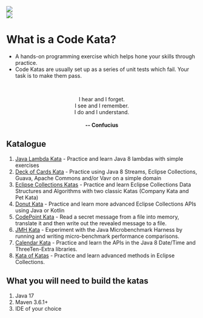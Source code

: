 [![][actions img]][actions]  
[![][solutions actions img]][solutions actions]

# **What is a Code Kata?**

* A hands-on programming exercise which helps hone your skills through practice.
* Code Katas are usually set up as a series of unit tests which fail.
Your task is to make them pass.

<br>
<p style="text-align: center;">I hear and I forget.<br> 
I see and I remember.<br> 
I do and I understand.<br> 
<br>
<b>-- Confucius</b></center></p>

## Katalogue

1. [Java Lambda Kata](./java-lambda-kata) - Practice and learn Java 8 lambdas with simple exercises
2. [Deck of Cards Kata](./deck-of-cards-kata) - Practice using Java 8 Streams, Eclipse Collections, 
Guava, Apache Commons and/or Vavr on a simple domain
3. [Eclipse Collections Katas](https://github.com/eclipse/eclipse-collections-kata) - Practice and 
learn Eclipse Collections Data Structures and Algorithms with two classic Katas (Company Kata and Pet Kata)
4. [Donut Kata](./donut-kata) - Practice and learn more advanced Eclipse Collections APIs using Java or Kotlin
5. [CodePoint Kata](./code-point-kata) - Read a secret message from a file into memory, translate it and then write out the revealed message to a file.
6. [JMH Kata](./jmh-kata) - Experiment with the Java Microbenchmark Harness by running and writing micro-benchmark performance comparisons.
7. [Calendar Kata](./calendar-kata) - Practice and learn the APIs in the Java 8 Date/Time and ThreeTen-Extra libraries.
8. [Kata of Katas](./kata-of-katas) - Practice and learn advanced methods in Eclipse Collections.

## What you will need to build the katas
1. Java 17
2. Maven 3.6.1+
3. IDE of your choice

[actions]:https://github.com/BNYMellon/CodeKatas/actions?query=workflow%3A%22Code+Katas+CI+Build%22
[actions img]:https://github.com/BNYMellon/CodeKatas/workflows/Code%20Katas%20CI%20Build/badge.svg?branch=master
[solutions actions]:https://github.com/BNYMellon/CodeKatas/actions?query=workflow%3A%22Code+Katas+CI+Solutions+Build%22
[solutions actions img]:https://github.com/BNYMellon/CodeKatas/workflows/Code%20Katas%20CI%20Solutions%20Build/badge.svg?branch=master
